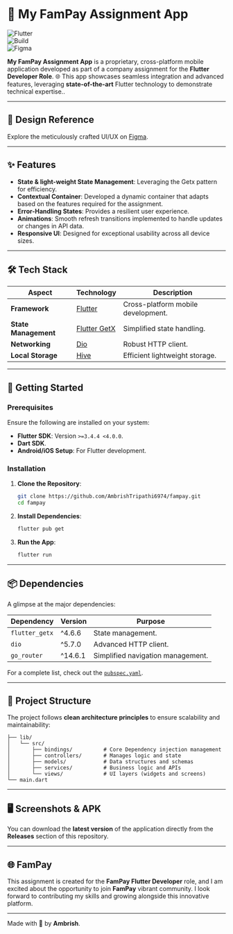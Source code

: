 # 🌟 My FamPay Assignment App

![Flutter](https://img.shields.io/badge/Flutter-3.4.4-blue?style=flat-square&logo=flutter&logoColor=white)  
![Build](https://img.shields.io/badge/Build-Passing-brightgreen?style=flat-square)  
![Figma](https://img.shields.io/badge/Design-Figma-red?style=flat-square&logo=figma&logoColor=white)  

**My FamPay Assignment App** is a proprietary, cross-platform mobile application developed as part of a company assignment for the **Flutter Developer Role**. 🌐 This app showcases seamless integration and advanced features, leveraging **state-of-the-art** Flutter technology to demonstrate technical expertise..

---  

## 🎨 Design Reference

Explore the meticulously crafted UI/UX on [Figma](https://www.figma.com/design/AvK2BRGwMTv4kQab5ymJ0K/AAL3-%3A-Android-assignment-Design-Specs?node-id=0-1&p=f&t=FotbHVT2gjsF5SJa-0).

---  

## ✨ Features

- **State & light-weight State Management**: Leveraging the Getx pattern for efficiency.
- **Contextual Container**: Developed a dynamic container that adapts based on the features required for the assignment.
- **Error-Handling States**: Provides a resilient user experience.
- **Animations**: Smooth refresh transitions implemented to handle updates or changes in API data.
- **Responsive UI**: Designed for exceptional usability across all device sizes.

---  

## 🛠️ Tech Stack

| Aspect              | Technology           | Description                      |  
|---------------------|----------------------|----------------------------------|  
| **Framework**       | [Flutter](https://flutter.dev)   | Cross-platform mobile development. |  
| **State Management**| [Flutter GetX](https://pub.dev/packages/get) | Simplified state handling.       |  
| **Networking**      | [Dio](https://pub.dev/packages/dio) | Robust HTTP client.             |   
| **Local Storage**   | [Hive](https://pub.dev/packages/hive) | Efficient lightweight storage.   |  

---  

## 🚀 Getting Started

### Prerequisites

Ensure the following are installed on your system:
- **Flutter SDK**: Version `>=3.4.4 <4.0.0`.
- **Dart SDK**.
- **Android/iOS Setup**: For Flutter development.

### Installation

1. **Clone the Repository**:
   ```bash  
   git clone https://github.com/AmbrishTripathi6974/fampay.git 
   cd fampay  
   ```  

2. **Install Dependencies**:
   ```bash  
   flutter pub get  
   ```  

4. **Run the App**:
   ```bash  
   flutter run  
   ```  

---  

## 📦 Dependencies

A glimpse at the major dependencies:

| Dependency            | Version | Purpose                                  |  
|-----------------------|---------|------------------------------------------|  
| `flutter_getx`        | ^4.6.6  | State management.                        |   
| `dio`                 | ^5.7.0  | Advanced HTTP client.                    |  
| `go_router`           | ^14.6.1 | Simplified navigation management.        |   

For a complete list, check out the [`pubspec.yaml`](./pubspec.yaml).

---  

## 📖 Project Structure

The project follows **clean architecture principles** to ensure scalability and maintainability:

```
├── lib/
│   └── src/
│       ├── bindings/          # Core Dependency injection management
│       ├── controllers/       # Manages logic and state
│       ├── models/            # Data structures and schemas
│       ├── services/          # Business logic and APIs
│       └── views/             # UI layers (widgets and screens)
└── main.dart
```  

---  

## 🖥️ Screenshots & APK

You can download the **latest version** of the application directly from the **Releases** section of this repository.

---  

## 🌐 FamPay

This assignment is created for the **FamPay Flutter Developer** role, and I am excited about the opportunity to join **FamPay** vibrant community. I look forward to contributing my skills and growing alongside this innovative platform.

---  

Made with 💙 by **Ambrish**.  
